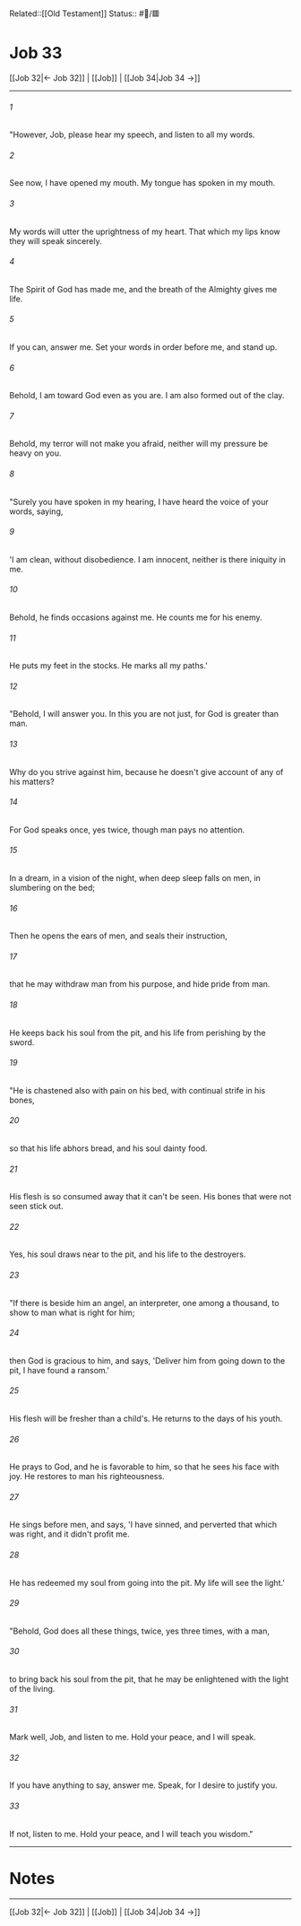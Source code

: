 Related::[[Old Testament]]
Status:: #📖/🟥
# Job 33

[[Job 32|← Job 32]] | [[Job]] | [[Job 34|Job 34 →]]
***



###### 1 
"However, Job, please hear my speech, and listen to all my words. 

###### 2 
See now, I have opened my mouth. My tongue has spoken in my mouth. 

###### 3 
My words will utter the uprightness of my heart. That which my lips know they will speak sincerely. 

###### 4 
The Spirit of God has made me, and the breath of the Almighty gives me life. 

###### 5 
If you can, answer me. Set your words in order before me, and stand up. 

###### 6 
Behold, I am toward God even as you are. I am also formed out of the clay. 

###### 7 
Behold, my terror will not make you afraid, neither will my pressure be heavy on you. 

###### 8 
"Surely you have spoken in my hearing, I have heard the voice of your words, saying, 

###### 9 
'I am clean, without disobedience. I am innocent, neither is there iniquity in me. 

###### 10 
Behold, he finds occasions against me. He counts me for his enemy. 

###### 11 
He puts my feet in the stocks. He marks all my paths.' 

###### 12 
"Behold, I will answer you. In this you are not just, for God is greater than man. 

###### 13 
Why do you strive against him, because he doesn't give account of any of his matters? 

###### 14 
For God speaks once, yes twice, though man pays no attention. 

###### 15 
In a dream, in a vision of the night, when deep sleep falls on men, in slumbering on the bed; 

###### 16 
Then he opens the ears of men, and seals their instruction, 

###### 17 
that he may withdraw man from his purpose, and hide pride from man. 

###### 18 
He keeps back his soul from the pit, and his life from perishing by the sword. 

###### 19 
"He is chastened also with pain on his bed, with continual strife in his bones, 

###### 20 
so that his life abhors bread, and his soul dainty food. 

###### 21 
His flesh is so consumed away that it can't be seen. His bones that were not seen stick out. 

###### 22 
Yes, his soul draws near to the pit, and his life to the destroyers. 

###### 23 
"If there is beside him an angel, an interpreter, one among a thousand, to show to man what is right for him; 

###### 24 
then God is gracious to him, and says, 'Deliver him from going down to the pit, I have found a ransom.' 

###### 25 
His flesh will be fresher than a child's. He returns to the days of his youth. 

###### 26 
He prays to God, and he is favorable to him, so that he sees his face with joy. He restores to man his righteousness. 

###### 27 
He sings before men, and says, 'I have sinned, and perverted that which was right, and it didn't profit me. 

###### 28 
He has redeemed my soul from going into the pit. My life will see the light.' 

###### 29 
"Behold, God does all these things, twice, yes three times, with a man, 

###### 30 
to bring back his soul from the pit, that he may be enlightened with the light of the living. 

###### 31 
Mark well, Job, and listen to me. Hold your peace, and I will speak. 

###### 32 
If you have anything to say, answer me. Speak, for I desire to justify you. 

###### 33 
If not, listen to me. Hold your peace, and I will teach you wisdom."

---
# Notes


***
[[Job 32|← Job 32]] | [[Job]] | [[Job 34|Job 34 →]]
